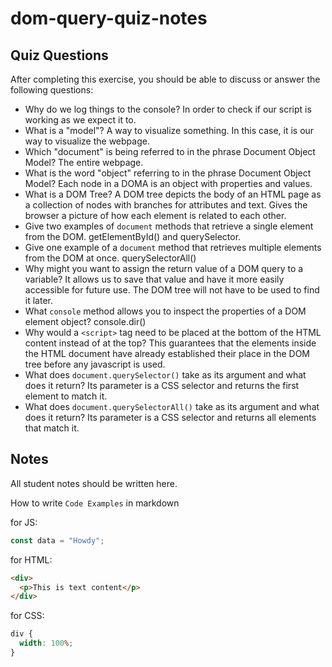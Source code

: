 # dom-query-quiz-notes

## Quiz Questions

After completing this exercise, you should be able to discuss or answer the following questions:

- Why do we log things to the console?
In order to check if our script is working as we expect it to.
- What is a "model"?
A way to visualize something. In this case, it is our way to visualize the webpage.
- Which "document" is being referred to in the phrase Document Object Model?
The entire webpage.
- What is the word "object" referring to in the phrase Document Object Model?
Each node in a DOMA is an object with properties and values.
- What is a DOM Tree?
A DOM tree depicts the body of an HTML page as a collection of nodes with branches for attributes and text. Gives the browser a picture of how each element is related to each other.
- Give two examples of `document` methods that retrieve a single element from the DOM.
getElementById() and querySelector.
- Give one example of a `document` method that retrieves multiple elements from the DOM at once.
querySelectorAll()
- Why might you want to assign the return value of a DOM query to a variable?
It allows us to save that value and have it more easily accessible for future use. The DOM tree will not have to be used to find it later.
- What `console` method allows you to inspect the properties of a DOM element object?
console.dir()
- Why would a `<script>` tag need to be placed at the bottom of the HTML content instead of at the top?
This guarantees that the elements inside the HTML document have already established their place in the DOM tree before any javascript is used.
- What does `document.querySelector()` take as its argument and what does it return?
Its parameter is a CSS selector and returns the first element to match it.
- What does `document.querySelectorAll()` take as its argument and what does it return?
Its parameter is a CSS selector and returns all elements that match it.

## Notes

All student notes should be written here.


How to write `Code Examples` in markdown

for JS:

```javascript
const data = "Howdy";
```

for HTML:

```html
<div>
  <p>This is text content</p>
</div>
```

for CSS:

```css
div {
  width: 100%;
}
```
